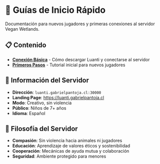 # 🚀 Guías de Inicio Rápido

Documentación para nuevos jugadores y primeras conexiones al servidor Vegan Wetlands.

## 📋 Contenido

- **[Conexión Básica](conexion-basica.md)** - Cómo descargar Luanti y conectarse al servidor
- **[Primeros Pasos](primeros-pasos.md)** - Tutorial inicial para nuevos jugadores

## 🎯 Información del Servidor

- **Dirección**: `luanti.gabrielpantoja.cl:30000`
- **Landing Page**: https://luanti.gabrielpantoja.cl
- **Modo**: Creativo, sin violencia
- **Público**: Niños de 7+ años
- **Idioma**: Español

## 🌱 Filosofía del Servidor

- **Compasión**: Sin violencia hacia animales ni jugadores
- **Educación**: Aprendizaje de valores éticos y sostenibilidad
- **Cooperación**: Mecánicas de ayuda mutua y colaboración
- **Seguridad**: Ambiente protegido para menores